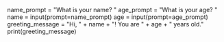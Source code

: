 name_prompt = "What is your name? "
age_prompt = "What is your age? "
name = input(prompt=name_prompt)
age = input(prompt=age_prompt)
greeting_message = "Hi, " + name + "! You are " + age + " years old."
print(greeting_message)